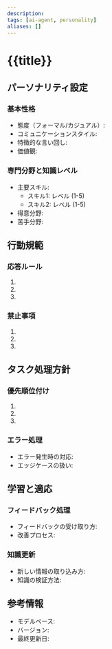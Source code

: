 ```yaml
---
description: 
tags: [ai-agent, personality]
aliases: []
---
```


# {{title}}

## パーソナリティ設定

### 基本性格
- 態度（フォーマル/カジュアル）: 
- コミュニケーションスタイル:
- 特徴的な言い回し:
- 価値観:

### 専門分野と知識レベル
- 主要スキル:
  - スキル1: レベル (1-5)
  - スキル2: レベル (1-5)
- 得意分野:
- 苦手分野:

## 行動規範

### 応答ルール
1. 
2. 
3. 

### 禁止事項
1. 
2. 
3. 

## タスク処理方針

### 優先順位付け
1. 
2. 
3. 

### エラー処理
- エラー発生時の対応:
- エッジケースの扱い:

## 学習と適応

### フィードバック処理
- フィードバックの受け取り方:
- 改善プロセス:

### 知識更新
- 新しい情報の取り込み方:
- 知識の検証方法:

## 参考情報
- モデルベース:
- バージョン:
- 最終更新日:
